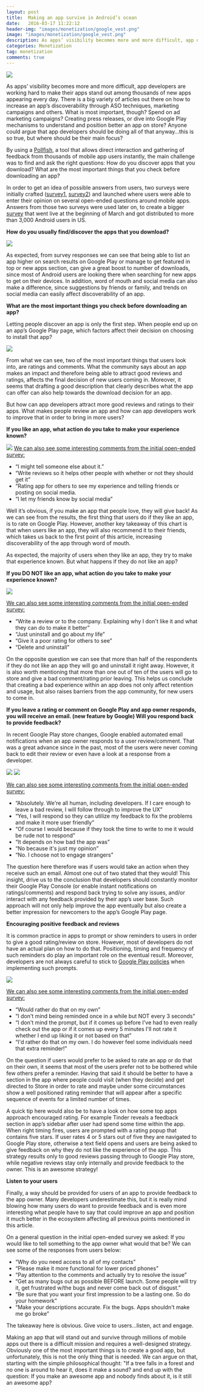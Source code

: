 ```yaml
---
layout: post
title:  Making an app survive in Android’s ocean
date:   2016-03-17 11:22:12
header-img: "images/monetization/google_vest.png"
image: "images/monetization/google_vest.png"
description: As apps’ visibility becomes more and more difficult, app developers are working hard to make their apps stand out among thousands of new apps appearing every day. There is a big variety of articles out there on how to increase an app’s discoverability through ASO techniques, marketing campaigns and others.  What is most important, though? Spend on ad marketing campaigns? Creating press releases, or dive into Google Play mechanisms to understand and position better an app on store? Anyone could argue that app developers should be doing all of that anyway…this is so true, but where should be their main focus?
categories: Monetization
tag: monetization
comments: true
---
```


<img src="{{ site.baseurl }}/images/monetization/google_vest.png">

As apps’ visibility becomes more and more difficult, app developers are working hard to make their apps stand out among thousands of new apps appearing every day. There is a big variety of articles out there on how to increase an app’s discoverability through ASO techniques, marketing campaigns and others.  What is most important, though? Spend on ad marketing campaigns? Creating press releases, or dive into Google Play mechanisms to understand and position better an app on store? Anyone could argue that app developers should be doing all of that anyway…this is so true, but where should be their main focus?

By using a <a href="http://www.pollfish.com" target="_blank">Pollfish</a>, a tool that allows direct interaction and gathering of feedback from thousands of mobile app users instantly, the main challenge was to find and ask the right questions: How do you discover apps that you download? What are the most important things that you check before downloading an app? 

In order to get an idea of possible answers from users, two surveys were initially crafted (<a href="https://www.pollfish.com/dashboard/results/7967/936952752" target="_blank">survey1</a>, <a href="https://www.pollfish.com/dashboard/results/7991/450930325" target="_blank">survey2</a>) and launched where users were able to enter their opinion on several open-ended questions around mobile apps. Answers from those two surveys were used later on, to create a bigger <a href="https://www.pollfish.com/dashboard/results/8002/36472338" target="_blank">survey</a> that went live at the beginning of March and got distributed to more than 3,000 Android users in US. 

<b>How do you usually find/discover the apps that you download?</b>

<img src="{{ site.baseurl }}/images/monetization/discover.png">

As expected, from survey responses we can see that being able to list an app higher on search results on Google Play or manage to get featured in top or new apps section, can give a great boost to number of downloads, since most of Android users are looking there when searching for new apps to get on their devices. In addition, word of mouth and social media can also make a difference, since suggestions by friends or family, and trends on social media can easily affect discoverability of an app.

<b>What are the most important things you check before downloading an app?</b>

Letting people discover an app is only the first step. When people end up on an app’s Google Play page, which factors affect their decision on choosing to install that app?

<img src="{{ site.baseurl }}/images/monetization/important.png">

From what we can see, two of the most important things that users look into, are ratings and comments.  What the community says about an app makes an impact and therefore being able to attract good reviews and ratings, affects the final decision of new users coming in. Moreover, it seems that drafting a good description that clearly describes what the app can offer can also help towards the download decision for an app.

But how can app developers attract more good reviews and ratings to their apps.  What makes people review an app and how can app developers work to improve that in order to bring in more users? 

<b>If you like an app, what action do you take to make your experience known?</b>

<img src="{{ site.baseurl }}/images/monetization/like.png">
<u>We can also see some interesting comments from the initial open-ended survey:</u>
<ul>
 <li>“I might tell someone else about it.”</li>
 <li>“Write reviews so it helps other people with whether or not they should get it” </li>
 <li>“Rating app for others to see my experience and telling friends or posting on social media.</li>
 <li>“I let my friends know by social media” </li>
</ul>

Well it’s obvious, if you make an app that people love, they will give back! As we can see from the results, the first thing that users do if they like an app, is to rate on Google Play. However, another key takeaway of this chart is that when users like an app, they will also recommend it to their friends, which takes us back to the first point of this article, increasing discoverability of the app through word of mouth.

As expected, the majority of users when they like an app, they try to make that experience known. But what happens if they do not like an app? 

<b>If you DO NOT like an app, what action do you take to make your experience known?</b>

<img src="{{ site.baseurl }}/images/monetization/donotlike.png">

<u>We can also see some interesting comments from the initial open-ended survey:</u>
<ul>
 <li>“Write a review or to the company. Explaining why I don't like it and what they can do to make it better”</li>
 <li>“Just uninstall and go about my life”</li>
 <li>“Give it a poor rating for others to see”</li>
 <li>“Delete and uninstall”</li>
</ul>
On the opposite question we can see that more than half of the respondents if they do not like an app they will go and uninstall it right away. However, it is also worth mentioning that more than one out of ten of the users will go to store and give a bad comment/rating prior leaving. This helps us conclude that creating a bad experience within an app does not only affect retention and usage, but also raises barriers from the app community, for new users to come in.

<b>If you leave a rating or comment on Google Play and app owner responds, you will receive an email. (new feature by Google) Will you respond back to provide feedback?</b>

In recent Google Play store changes, Google enabled automated email notifications when an app owner responds to a user review/comment. That was a great advance since in the past, most of the users were never coming back to edit their review or even have a look at a response from a developer.  

<img src="{{ site.baseurl }}/images/monetization/review_censored.jpg">

<img src="{{ site.baseurl }}/images/monetization/comment.png">

<u>We can also see some interesting comments from the initial open-ended survey:</u>
<ul>
 <li>“Absolutely. We're all human, including developers. If I care enough to leave a bad review, I will follow through to improve the UX”</li>
 <li>“Yes, I will respond so they can utilize my feedback to fix the problems and make it more user friendly”</li>
 <li>“Of course I would because if they took the time to write to me it would be rude not to respond”</li>
 <li>“It depends on how bad the app was”</li>
 <li>“No because it's just my opinion”</li>
 <li>“No. I choose not to engage strangers”</li>
</ul>
The question here therefore was if users would take an action when they receive such an email. Almost one out of two stated that they would! This insight, drive us to the conclusion that developers should constantly monitor their Google Play Console (or enable instant notifications on ratings/comments) and respond back trying to solve any issues, and/or interact with any feedback provided by their app’s user base.  Such approach will not only help improve the app eventually but also create a better impression for newcomers to the app’s Google Play page.

<b>Encouraging positive feedback and reviews</b>

It is common practice in apps to prompt or show reminders to users in order to give a good rating/review on store.  However, most of developers do not have an actual plan on how to do that. Positioning, timing and frequency of such reminders do play an important role on the eventual result. Moreover, developers are not always careful to stick to <a href="https://play.google.com/about/storefront-promotional.html?hl=en&rd=1#ratings-reviews-and-installs" target="_blank">Google Play policies</a> when implementing such prompts.

<img src="{{ site.baseurl }}/images/monetization/rating.png">

<u>We can also see some interesting comments from the initial open-ended survey:</u>
<ul>
 <li>“Would rather do that on my own”</li>
 <li>“I don't mind being reminded once in a while but NOT every 3 seconds”</li>
 <li>“I don't mind the prompt, but if it comes up before I've had to even really check out the app or if it comes up every 5 minutes I'll not rate it whether I end up liking it or not based on that”</li>
 <li>“I'd rather do that on my own. I do however feel some individuals need that extra reminder!”</li>
</ul>

On the question if users would prefer to be asked to rate an app or do that on their own, it seems that most of the users prefer not to be bothered while few others prefer a reminder.  Having that said it should be better to have a section in the app where people could visit (when they decide) and get directed to Store in order to rate and maybe under some circumstances show a well positioned rating reminder that will appear after a specific sequence of events for a limited number of times.

A quick tip here would also be to have a look on how some top apps approach encouraged rating.  For example Tinder reveals a feedback section in app’s sidebar after user had spend some time within the app. When right timing fires, users are prompted with a rating popup that contains five stars. If user rates 4 or 5 stars out of five they are navigated to Google Play store, otherwise a text field opens and users are being asked to give feedback on why they do not like the experience of the app. This strategy results only to good reviews passing through to Google Play store, while negative reviews stay only internally and provide feedback to the owner. This is an awesome strategy!

<b>Listen to your users</b>

Finally, a way should be provided for users of an app to provide feedback to the app owner. Many developers underestimate this, but it is really mind blowing how many users do want to provide feedback and is even more interesting what people have to say that could improve an app and position it much better in the ecosystem affecting all previous points mentioned in this article.

On a general question in the initial open-ended survey we asked: If you would like to tell something to the app owner what would that be? We can see some of the responses from users below:
<ul>
 <li>“Why do you need access to all of my contacts”</li>
 <li>“Please make it more functional for lower priced phones”</li>
 <li>“Pay attention to the comments and actually try to resolve the issue”</li>
 <li>“Get as many bugs out as possible BEFORE launch. Some people will try it, get frustrated w/the bugs and never come back out of disgust.”</li>
 <li>“Be sure that you want your first impression to be a lasting one. So do your homework”</li>
 <li>“Make your descriptions accurate. Fix the bugs. Apps shouldn't make me go broke”</li>
</ul>
The takeaway here is obvious. Give voice to users…listen, act and engage.

Making an app that will stand out and survive through millions of mobile apps out there is a difficult mission and requires a well-designed strategy. Obviously one of the most important things is to create a good app, but unfortunately, this is not the only thing that is needed. We can argue on that, starting with the simple philosophical thought: "If a tree falls in a forest and no one is around to hear it, does it make a sound? and end up with the question: If you make an awesome app and nobody finds about it, is it still an awesome app? 

